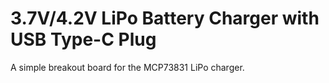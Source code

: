 # 3.7V/4.2V LiPo Battery Charger with USB Type-C Plug

A simple breakout board for the MCP73831 LiPo charger.